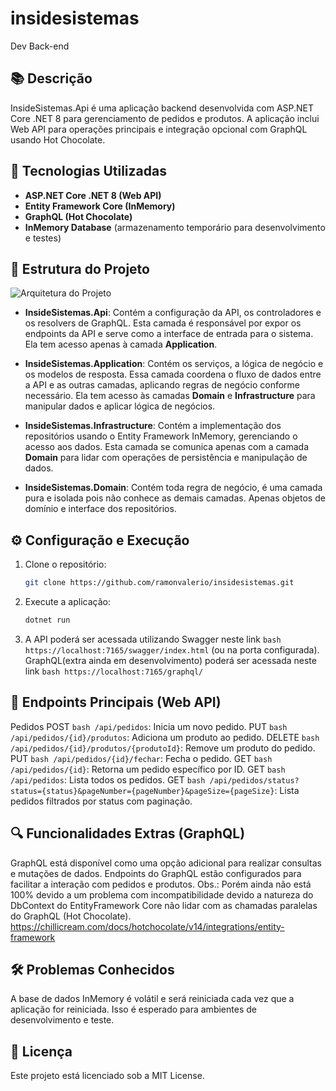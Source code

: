 # insidesistemas
Dev Back-end

## 📚 Descrição
InsideSistemas.Api é uma aplicação backend desenvolvida com ASP.NET Core .NET 8 para gerenciamento de pedidos e produtos. A aplicação inclui Web API para operações principais e integração opcional com GraphQL usando Hot Chocolate.

## 🚀 Tecnologias Utilizadas
- **ASP.NET Core .NET 8 (Web API)**
- **Entity Framework Core (InMemory)**
- **GraphQL (Hot Chocolate)**
- **InMemory Database** (armazenamento temporário para desenvolvimento e testes)

## 📂 Estrutura do Projeto
![Arquitetura do Projeto](images/estrutura_do_projeto.jpg)
- **InsideSistemas.Api**: Contém a configuração da API, os controladores e os resolvers de GraphQL. Esta camada é responsável por expor os endpoints da API e serve como a interface de entrada para o sistema. Ela tem acesso apenas à camada **Application**.

- **InsideSistemas.Application**: Contém os serviços, a lógica de negócio e os modelos de resposta. Essa camada coordena o fluxo de dados entre a API e as outras camadas, aplicando regras de negócio conforme necessário. Ela tem acesso às camadas **Domain** e **Infrastructure** para manipular dados e aplicar lógica de negócios.

- **InsideSistemas.Infrastructure**: Contém a implementação dos repositórios usando o Entity Framework InMemory, gerenciando o acesso aos dados. Esta camada se comunica apenas com a camada **Domain** para lidar com operações de persistência e manipulação de dados.

- **InsideSistemas.Domain**: Contém toda regra de negócio, é uma camada pura e isolada pois não conhece as demais camadas. Apenas objetos de domínio e interface dos repositórios.

## ⚙️ Configuração e Execução
1. Clone o repositório:
   ```bash
   git clone https://github.com/ramonvalerio/insidesistemas.git
   ```
2. Execute a aplicação:
	```bash
	dotnet run
	```
3. A API poderá ser acessada utilizando Swagger neste link ```bash https://localhost:7165/swagger/index.html``` (ou na porta configurada).
GraphQL(extra ainda em desenvolvimento) poderá ser acessada neste link ```bash https://localhost:7165/graphql/```

## 📑 Endpoints Principais (Web API)

Pedidos
POST ```bash /api/pedidos```: Inicia um novo pedido.
PUT ```bash /api/pedidos/{id}/produtos```: Adiciona um produto ao pedido.
DELETE ```bash /api/pedidos/{id}/produtos/{produtoId}```: Remove um produto do pedido.
PUT ```bash /api/pedidos/{id}/fechar```: Fecha o pedido.
GET ```bash /api/pedidos/{id}```: Retorna um pedido específico por ID.
GET ```bash /api/pedidos```: Lista todos os pedidos.
GET ```bash /api/pedidos/status?status={status}&pageNumber={pageNumber}&pageSize={pageSize}```: Lista pedidos filtrados por status com paginação.

## 🔍 Funcionalidades Extras (GraphQL)
GraphQL está disponível como uma opção adicional para realizar consultas e mutações de dados.
Endpoints do GraphQL estão configurados para facilitar a interação com pedidos e produtos.
Obs.: Porém ainda não está 100% devido a um problema com incompatibilidade devido a natureza do DbContext do EntityFramework Core não lidar com as chamadas paralelas do GraphQL (Hot Chocolate).
https://chillicream.com/docs/hotchocolate/v14/integrations/entity-framework

## 🛠️ Problemas Conhecidos
A base de dados InMemory é volátil e será reiniciada cada vez que a aplicação for reiniciada. Isso é esperado para ambientes de desenvolvimento e teste.

## 📄 Licença
Este projeto está licenciado sob a MIT License.



